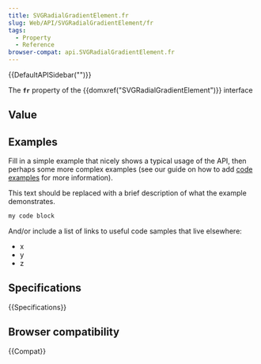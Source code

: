 ```yaml
---
title: SVGRadialGradientElement.fr
slug: Web/API/SVGRadialGradientElement/fr
tags:
  - Property
  - Reference
browser-compat: api.SVGRadialGradientElement.fr
---
```

{{DefaultAPISidebar("")}}

The **`fr`** property of the {{domxref("SVGRadialGradientElement")}} interface 

## Value



## Examples

Fill in a simple example that nicely shows a typical usage of the API, then perhaps some more complex examples (see our guide on how to add [code examples](/en-US/docs/MDN/Contribute/Structures/Code_examples) for more information).

This text should be replaced with a brief description of what the example demonstrates.

```js
my code block
```

And/or include a list of links to useful code samples that live elsewhere:

*   x
*   y
*   z

## Specifications

{{Specifications}}

## Browser compatibility

{{Compat}}


